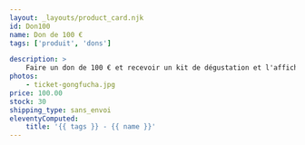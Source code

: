 ```yaml
---
layout: _layouts/product_card.njk
id: Don100
name: Don de 100 €
tags: ['produit', 'dons']

description: >
    Faire un don de 100 € et recevoir un kit de dégustation et l'affiche du festival.
photos:
    - ticket-gongfucha.jpg
price: 100.00
stock: 30
shipping_type: sans_envoi
eleventyComputed:
    title: '{{ tags }} - {{ name }}'
---
```

